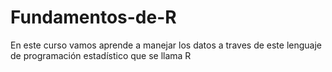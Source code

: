 # Fundamentos-de-R
En este curso vamos aprende a manejar los datos a traves de este lenguaje de programación estadístico que se llama R 
